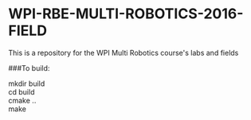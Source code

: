 # WPI-RBE-MULTI-ROBOTICS-2016-FIELD
This is a repository for the WPI Multi Robotics course's labs and fields

###To build:

mkdir build  
cd build  
cmake ..  
make  
